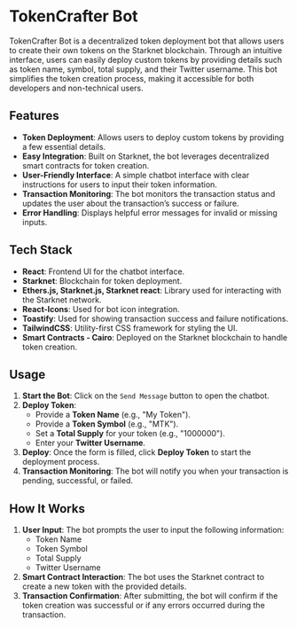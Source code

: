 # TokenCrafter Bot

TokenCrafter Bot is a decentralized token deployment bot that allows users to create their own tokens on the Starknet blockchain. Through an intuitive interface, users can easily deploy custom tokens by providing details such as token name, symbol, total supply, and their Twitter username. This bot simplifies the token creation process, making it accessible for both developers and non-technical users.

## Features

- **Token Deployment**: Allows users to deploy custom tokens by providing a few essential details.
- **Easy Integration**: Built on Starknet, the bot leverages decentralized smart contracts for token creation.
- **User-Friendly Interface**: A simple chatbot interface with clear instructions for users to input their token information.
- **Transaction Monitoring**: The bot monitors the transaction status and updates the user about the transaction’s success or failure.
- **Error Handling**: Displays helpful error messages for invalid or missing inputs.

## Tech Stack

- **React**: Frontend UI for the chatbot interface.
- **Starknet**: Blockchain for token deployment.
- **Ethers.js, Starknet.js, Starknet react**: Library used for interacting with the Starknet network.
- **React-Icons**: Used for bot icon integration.
- **Toastify**: Used for showing transaction success and failure notifications.
- **TailwindCSS**: Utility-first CSS framework for styling the UI.
- **Smart Contracts - Cairo**: Deployed on the Starknet blockchain to handle token creation.

## Usage

1. **Start the Bot**: Click on the `Send Message` button to open the chatbot.
2. **Deploy Token**:
    - Provide a **Token Name** (e.g., "My Token").
    - Provide a **Token Symbol** (e.g., "MTK").
    - Set a **Total Supply** for your token (e.g., "1000000").
    - Enter your **Twitter Username**.
3. **Deploy**: Once the form is filled, click **Deploy Token** to start the deployment process.
4. **Transaction Monitoring**: The bot will notify you when your transaction is pending, successful, or failed.

## How It Works

1. **User Input**: The bot prompts the user to input the following information:
    - Token Name
    - Token Symbol
    - Total Supply
    - Twitter Username
2. **Smart Contract Interaction**: The bot uses the Starknet contract to create a new token with the provided details.
3. **Transaction Confirmation**: After submitting, the bot will confirm if the token creation was successful or if any errors occurred during the transaction.
